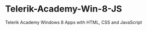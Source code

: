 Telerik-Academy-Win-8-JS
========================

Telerik Academy Windows 8 Apps with HTML, CSS and JavaScript
